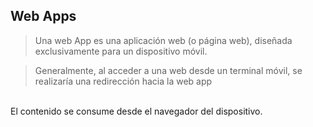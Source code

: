 ## Web Apps

> Una web App es una aplicación web (o página web), diseñada exclusivamente para un dispositivo móvil.

> Generalmente, al acceder a una web desde un terminal móvil, se realizaría una redirección hacia la web app

<br />
El contenido se consume desde el navegador del dispositivo.



